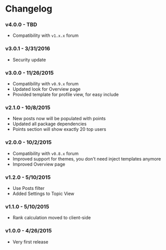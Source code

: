 # Changelog

### v4.0.0 - TBD

- Compatibility with `v1.x.x` forum

### v3.0.1 - 3/31/2016

- Security update

### v3.0.0 - 11/26/2015

- Compatibility with `v0.9.x` forum
- Updated look for Overview page
- Provided template for profile view, for easy include

### v2.1.0 - 10/8/2015

- New posts now will be populated with points
- Updated all package dependencies
- Points section will show exactly 20 top users

### v2.0.0 - 10/2/2015

- Compatibility with `v0.8.x` forum
- Improved support for themes, you don't need inject templates anymore
- Improved Overview page

### v1.2.0 - 5/10/2015

- Use Posts filter
- Added Settings to Topic View

### v1.1.0 - 5/10/2015

- Rank calculation moved to client-side

### v1.0.0 - 4/26/2015

- Very first release